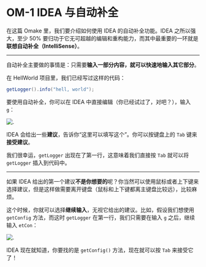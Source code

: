 # OM-1 IDEA 与自动补全

在这篇 Omake 里，我们要介绍如何使用 IDEA 的自动补全功能。IDEA 之所以强大，至少 50% 要归功于它无可超越的编辑和重构能力，而其中最重要的一环就是**联想自动补全（IntelliSense）**。

---

自动补全主要做的事情是：只需要**输入一部分内容，就可以快速地输入其它部分**。

在 HellWorld 项目里，我们已经写过这样的代码：

```java
getLogger().info("hell, world");
```

要使用自动补全，你可以在 IDEA 中直接编辑（你已经试过了，对吧？），输入 `g`：

![.](https://s2.loli.net/2023/12/28/3ZIongXLMJWzwSj.png)

IDEA 会给出一些**建议**，告诉你“这里可以填写这个”。你可以按键盘上的 `Tab` 键来**接受建议**。

我们很幸运，`getLogger` 出现在了第一行，这意味着我们直接按 `Tab` 就可以将 `getLogger` 插入到代码中。

---

如果 IDEA 给出的第一个建议**不是你想要的**呢？你当然可以使用鼠标或者上下键来选择建议，但是这样做需要离开键盘（鼠标和上下键都离主键盘比较远），比较麻烦。

这个时候，你就可以选择**继续输入**，无视它给出的建议。比如，假设我们想使用 `getConfig` 方法，而这时 `getLogger` 在第一行，我们只需要在输入 `g` 之后，继续输入 `etCon`：

![.](https://s2.loli.net/2023/12/28/5lrnc8xh4L2Tu76.png)

IDEA 现在就知道，你要找的是 `getConfig()` 方法，现在就可以按 `Tab` 来接受它了！


